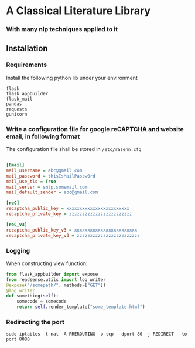 # A Classical Literature Library
### With many nlp techniques applied to it

## Installation
### Requirements
Install the following python lib under your environment
```
flask
flask_appbuilder
flask_mail
pandas
requests
gunicorn
```

### Write a configuration file for google reCAPTCHA and website email, in following format

The configuration file shall be stored in ```/etc/rasenn.cfg```

```cfg

[Email]
mail_username = abc@gmail.com
mail_password = thisIsMailPassw0rd
mail_use_tls = True
mail_server = smtp.somemail.com
mail_default_sender = abc@gmail.com

[reC]
recaptcha_public_key = xxxxxxxxxxxxxxxxxxxxxxxx
recaptcha_private_key = zzzzzzzzzzzzzzzzzzzzzzzz

[reC_v3]
recaptcha_public_key_v3 = xxxxxxxxxxxxxxxxxxxxxxxx
recaptcha_private_key_v3 = zzzzzzzzzzzzzzzzzzzzzzzz

```

### Logging
When constructing view function:
```python
from flask_appbuilder import expose
from readsense.utils import log_writer
@expose("/somepath/", methods=["GET"])
@log_writer
def something(self):
    somecode = somecode
    return self.render_template("some_template.html")
```

### Redirecting the port
```
sudo iptables -t nat -A PREROUTING -p tcp --dport 80 -j REDIRECT --to-port 8080
```

